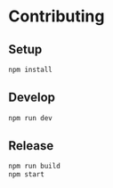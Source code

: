 # Contributing

## Setup
```sh
npm install
```

## Develop
```sh
npm run dev
```

## Release
```sh
npm run build
npm start
```
